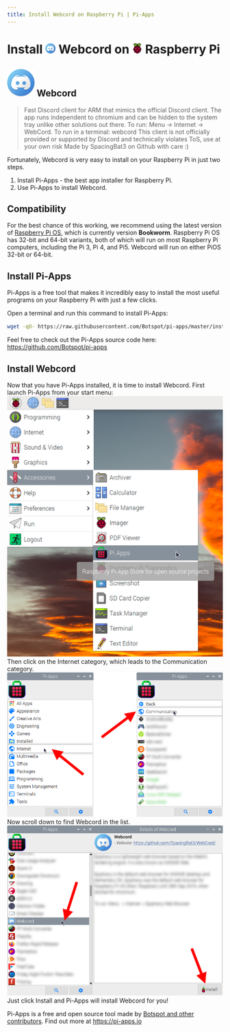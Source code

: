 ```yaml
---
title: Install Webcord on Raspberry Pi | Pi-Apps
---
```

<div class="simple-install-content content">

# Install <img src="/img/app-icons/Webcord/icon-64.png" height=24> Webcord on <img src=/img/other-icons/raspberrypi-icon.svg height=24> Raspberry Pi

## <img src="/img/app-icons/Webcord/icon-64.png"> Webcord
> Fast Discord client for ARM that mimics the official Discord client.
> The app runs independent to chromium and can be hidden to the system tray unlike other solutions out there.
> To run: Menu -> Internet -> WebCord.
> To run in a terminal: webcord
> This client is not officially provided or supported by Discord and technically violates ToS, use at your own risk
> Made by SpacingBat3 on Github with care :)

Fortunately, Webcord is very easy to install on your Raspberry Pi in just two steps.
1. Install Pi-Apps - the best app installer for Raspberry Pi.
2. Use Pi-Apps to install Webcord.
</div>
<div class="simple-install-content content">

## Compatibility
For the best chance of this working, we recommend using the latest version of [Raspberry Pi OS](https://www.raspberrypi.com/software/), which is currently version **Bookworm**.
Raspberry Pi OS has 32-bit and 64-bit variants, both of which will run on most Raspberry Pi computers, including the Pi 3, Pi 4, and Pi5.
Webcord will run on either PiOS 32-bit or 64-bit.
</div>
<div class="simple-install-content content">

## Install Pi-Apps

Pi-Apps is a free tool that makes it incredibly easy to install the most useful programs on your Raspberry Pi with just a few clicks.

Open a terminal and run this command to install Pi-Apps:
```bash
wget -qO- https://raw.githubusercontent.com/Botspot/pi-apps/master/install | bash
```
Feel free to check out the Pi-Apps source code here: https://github.com/Botspot/pi-apps
</div>
<div class="simple-install-content content">

## Install Webcord

Now that you have Pi-Apps installed, it is time to install Webcord.
First launch Pi-Apps from your start menu:
<img src="/img/start-menu.png">
Then click on the Internet category, which leads to the Communication category.
<img src="/img/category-selections/Communication.png">
Now scroll down to find Webcord in the list.
<img src="/img/app-icons/Webcord/app-selection.png">
Just click Install and Pi-Apps will install Webcord for you!
</div>
<div class="simple-install-content content">

Pi-Apps is a free and open source tool made by [Botspot and other contributors](/about/#contributors). Find out more at https://pi-apps.io
</div>
